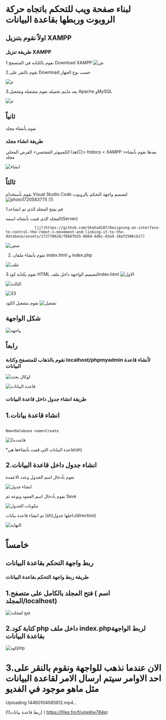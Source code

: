 # لبناء صفحة ويب للتحكم باتجاه حركة الروبوت وربطها بقاعدة البيانات
## اولاً نقوم بتنزيل XAMPP
### طريقة تنزيل XAMPP
1.نقوم بالكتابه في المتصفح Download XAMPP
![ش](https://github.com/Shahad187/Designing-an-interface-to-control-the-robot-s-movement-and-linking-it-to-the-database/assets/173778628/0d49ee10-50a3-49a0-87eb-7edde9be197e)


  
2.نقوم بالنقر على Download حسب نوع الجهاز

![م](https://github.com/Shahad187/Designing-an-interface-to-control-the-robot-s-movement-and-linking-it-to-the-database/assets/173778628/72d3f107-ea56-4513-8d1c-576c6fd4626e)


3.بعد مايتم تحميله نقوم بتشغيله وتشغيل Apache وMySQL


![م](https://github.com/Shahad187/Designing-an-interface-to-control-the-robot-s-movement-and-linking-it-to-the-database/assets/173778628/72d3f107-ea56-4513-8d1c-576c6fd4626e)
  >


## ثانياً
نقوم بأنشاء مجلد 
### طريقة انشاء مجلد 
هذا الكمبيوتر الشخصي> القرص المحلي(C)> htdocs < XAMPP >بعدها نقوم بأنشاء مجلد 


![انشاء](https://github.com/Shahad187/Designing-an-interface-to-control-the-robot-s-movement-and-linking-it-to-the-database/assets/173778628/31d91d1e-7502-40ec-8ff5-89f8209f25f6)
  >
## ثالثاً
نقوم بأستخدام Visual Studio Code لتصميم واجهة التحكم بالروبوت
![photo1720583775 (1)](https://github.com/Shahad187/Designing-an-interface-to-control-the-robot-s-movement-and-linking-it-to-the-database/assets/173778628/1242c76d-dc1b-41fe-a205-f105dc7f762d)
  

1.قم بفتح المجلد الذي تم انشاءه

المجلد الذي قمت بأنشائه اسمه(Server)

                 [jj](https://github.com/Shahad187/Designing-an-interface-to-control-the-robot-s-movement-and-linking-it-to-the-database/assets/173778628/f8b8fb55-8b6d-4dbc-83a9-18af2506cb17)



![صص](https://github.com/Shahad187/Designing-an-interface-to-control-the-robot-s-movement-and-linking-it-to-the-database/assets/173778628/ba5826f9-13d0-4465-a8cc-6960005c483f)
  

2. نقوم بأنشاء ملفان index.html و index.php
   
![ملف](https://github.com/Shahad187/Designing-an-interface-to-control-the-robot-s-movement-and-linking-it-to-the-database/assets/173778628/f304f07c-00c3-47ea-b958-3408a89bdb8e)
     

3.نقوم بكتابة كود HTML لتصميم الواجهة داخل ملفindex.html 
![الاول](https://github.com/Shahad187/Designing-an-interface-to-control-the-robot-s-movement-and-linking-it-to-the-database/assets/173778628/f670759f-43ac-472c-bd7a-d59fe0897628)

![الثالث](https://github.com/Shahad187/Designing-an-interface-to-control-the-robot-s-movement-and-linking-it-to-the-database/assets/173778628/6cf65126-e974-4d8b-895e-aa1d0d02d20a)

![33](https://github.com/Shahad187/Designing-an-interface-to-control-the-robot-s-movement-and-linking-it-to-the-database/assets/173778628/60114dea-be25-4466-a4b1-b1a0cd2978f9)


نقوم بتشغيل الكود
![تشغيل](https://github.com/Shahad187/Designing-an-interface-to-control-the-robot-s-movement-and-linking-it-to-the-database/assets/173778628/82a44680-4ab4-4a95-9eb6-b55ea8e6d87b)



## شكل الواجهة
![واجهه](https://github.com/Shahad187/Designing-an-interface-to-control-the-robot-s-movement-and-linking-it-to-the-database/assets/173778628/7b2f619b-109c-42e3-99c7-90d6554035a9)

## رابعاً
### نقوم بالذهاب للمتصفح وكتابة localhost/phpmyadmin لأنشاء قاعدة البيانات
![لوكال بحث](https://github.com/Shahad187/Designing-an-interface-to-control-the-robot-s-movement-and-linking-it-to-the-database/assets/173778628/77afd5cd-37a0-422d-8a68-0c004cb08364)

![قاعدة البيانات](https://github.com/Shahad187/Designing-an-interface-to-control-the-robot-s-movement-and-linking-it-to-the-database/assets/173778628/fa530723-1417-469b-82a7-ad4ad6dc54c4)
>

### طريقة انشاء جدول داخل قاعدة البيانات
## 1.انشاء قاعدة بيانات                                                                                                                                                                
                                                                                                                                                                   New>Database name>Create
![قاعدده2](https://github.com/Shahad187/Designing-an-interface-to-control-the-robot-s-movement-and-linking-it-to-the-database/assets/173778628/52662156-23c7-4444-a1d7-79ec810f2374)
                                                                                                                                                                  
  
  
*قاعدة البيانات التي قمت بأنشاءها هي(sh) 

 ## 2.انشاء جدول داخل قاعدة البيانات
نقوم بأدخال اسم الجدول وعدد الاعمدة

![انشاء جدول](https://github.com/Shahad187/Designing-an-interface-to-control-the-robot-s-movement-and-linking-it-to-the-database/assets/173778628/e242a485-d834-4023-8a55-808fc33245f3)


نقوم بأدخال اسم العمود ونوعه ثم Save 

![مكونات الجدول](https://github.com/Shahad187/Designing-an-interface-to-control-the-robot-s-movement-and-linking-it-to-the-database/assets/173778628/6eecedf5-ae93-472e-8e41-32f8cd19080b)

تم انشاء قاعدة بيانات (sh)داخلها جدول(direction)

![النهايه](https://github.com/Shahad187/Designing-an-interface-to-control-the-robot-s-movement-and-linking-it-to-the-database/assets/173778628/5cdd32db-b320-4c84-aebc-67e910f35b47)



# خامساً
## ربط واجهة التحكم بقاعدة البيانات
### طريقة ربط واجهة التحكم بقاعدة البيانات
## 1.فتح المجلد بالكامل على متصفح ( اسم المجلد/localhost)

![فتح لمجلدد](https://github.com/Shahad187/Designing-an-interface-to-control-the-robot-s-movement-and-linking-it-to-the-database/assets/173778628/b5f6a5d8-bc1f-47ab-84f5-2dd9a058e432)
  >
## 2.كتابة كود php داخل ملف index.phpلربط الواجهة بقاعدة البيانات

![كودphp](https://github.com/Shahad187/Designing-an-interface-to-control-the-robot-s-movement-and-linking-it-to-the-database/assets/173778628/10790cec-489e-44c6-b5fc-791aa127a877)

>


# 3.الان عندما نذهب للواجهة ونقوم بالنقر على احد الاوامر سيتم ارسال الامر لقاعدة البيانات مثل ماهو موجود في الفديو


Uploading 14460104085912.mp4…

  
[![ربط قاعدة بيانات] ( https://files.fm/f/ujnp6w784p)

